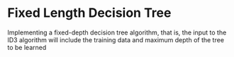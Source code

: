 # Fixed Length Decision Tree
Implementing a fixed-depth decision tree algorithm, that is, the input to the ID3 algorithm will include the training data and maximum depth of the tree to be learned
